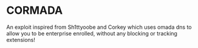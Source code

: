 # CORMADA
An exploit inspired from Sh1ttyoobe and Corkey which uses omada dns to allow you to be enterprise enrolled, without any blocking or tracking extensions!
